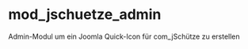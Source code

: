 mod_jschuetze_admin
===================

Admin-Modul um ein Joomla Quick-Icon für com_jSchütze zu erstellen
